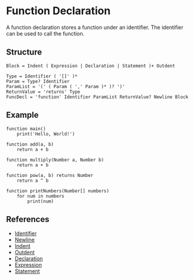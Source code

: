 # Function Declaration

A function declaration stores a function under an identifier. The identifier can be used to call the function.

## Structure
```grammar
Block = Indent ( Expression | Declaration | Statement )+ Outdent

Type = Identifier ( '[]' )*
Param = Type? Identifier
ParamList = '(' ( Param ( ',' Param )* )? ')'
ReturnValue = 'returns' Type
FuncDecl = 'function' Identifier ParamList ReturnValue? Newline Block
```

## Example
```syntek
function main()
	print('Hello, World!')

function add(a, b)
	return a + b

function multiply(Number a, Number b)
	return a + b

function pow(a, b) returns Number
	return a ^ b

function printNumbers(Number[] numbers)
	for num in numbers
		print(num)
```

## References
- [Identifier](/spec/grammar/lexical-grammar.html#identifiers)
- [Newline](/spec/grammar/lexical-grammar.html#newline)
- [Indent](/spec/grammar/lexical-grammar.html#indent)
- [Outdent](/spec/grammar/lexical-grammar.html#outdent)
- [Declaration](/spec/grammar/declarations/)
- [Expression](/spec/grammar/expressions/)
- [Statement](/spec/grammar/statements/)
